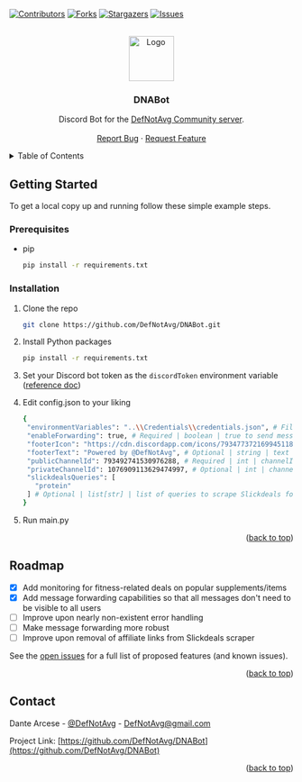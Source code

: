 <div id="top"></div>

<!-- PROJECT SHIELDS -->
<!--
*** I'm using markdown "reference style" links for readability.
*** Reference links are enclosed in brackets [ ] instead of parentheses ( ).
*** See the bottom of this document for the declaration of the reference variables
*** for contributors-url, forks-url, etc. This is an optional, concise syntax you may use.
*** https://www.markdownguide.org/basic-syntax/#reference-style-links
-->
[![Contributors][contributors-shield]][contributors-url]
[![Forks][forks-shield]][forks-url]
[![Stargazers][stars-shield]][stars-url]
[![Issues][issues-shield]][issues-url]



<!-- PROJECT LOGO -->
<br />
<div align="center">
  <a href="https://github.com/DefNotAvg/DNABot">
    <img src="https://cdn.discordapp.com/icons/793477372169945118/97c87d2228618614a6b3e44666ed409c.webp" alt="Logo" width="80" height="80">
  </a>

<h3 align="center">DNABot</h3>

  <p align="center">
    Discord Bot for the <a href="https://discord.gg/4tkd2Z9Dp4" target="_blank">DefNotAvg Community server</a>.
    <br />
    <br />
    <a href="https://github.com/DefNotAvg/DNABot/issues">Report Bug</a>
    ·
    <a href="https://github.com/DefNotAvg/DNABot/issues">Request Feature</a>
  </p>
</div>



<!-- TABLE OF CONTENTS -->
<details>
  <summary>Table of Contents</summary>
  <ol>
    <li>
      <a href="#getting-started">Getting Started</a>
      <ul>
        <li><a href="#prerequisites">Prerequisites</a></li>
        <li><a href="#installation">Installation</a></li>
      </ul>
    </li>
    <li><a href="#roadmap">Roadmap</a></li>
    <li><a href="#contact">Contact</a></li>
  </ol>
</details>



<!-- GETTING STARTED -->
## Getting Started

To get a local copy up and running follow these simple example steps.

### Prerequisites

* pip
  ```sh
  pip install -r requirements.txt
  ```

### Installation

1. Clone the repo
   ```sh
   git clone https://github.com/DefNotAvg/DNABot.git
   ```
2. Install Python packages
   ```sh
   pip install -r requirements.txt
   ```
3. Set your Discord bot token as the `discordToken` environment variable ([reference doc](https://www.twilio.com/blog/2017/01/how-to-set-environment-variables.html))

4. Edit config.json to your liking
   ```sh
   {
    "environmentVariables": "..\\Credentials\\credentials.json", # File where sensitive environment variables are stored
    "enableForwarding": true, # Required | boolean | true to send messages to privateChannelId, requiring manual approval to send to publicChannelId; false to send all messages to publicChannelId
    "footerIcon": "https://cdn.discordapp.com/icons/793477372169945118/97c87d2228618614a6b3e44666ed409c.webp", # Optional | string | image URL to use in Discord embed footer
    "footerText": "Powered by @DefNotAvg", # Optional | string | text to use in Discord embed footer
    "publicChannelId": 793492741530976288, # Required | int | channelId to send all messages to if enableForwarding is set to false; if enableForwarding is set to true, manual intervention is needed to send messages from privateChannelId to publicChannelId
    "privateChannelId": 1076909113629474997, # Optional | int | channelId to send all messages to if enableForwarding is set to true
    "slickdealsQueries": [
      "protein"
    ] # Optional | list[str] | list of queries to scrape Slickdeals for
   }
   ```
5. Run main.py

<p align="right">(<a href="#top">back to top</a>)</p>



<!-- ROADMAP -->
## Roadmap

- [x] Add monitoring for fitness-related deals on popular supplements/items
- [x] Add message forwarding capabilities so that all messages don't need to be visible to all users
- [ ] Improve upon nearly non-existent error handling
- [ ] Make message forwarding more robust
- [ ] Improve upon removal of affiliate links from Slickdeals scraper

See the [open issues](https://github.com/DefNotAvg/DNABot/issues) for a full list of proposed features (and known issues).

<p align="right">(<a href="#top">back to top</a>)</p>



<!-- CONTACT -->
## Contact

Dante Arcese - [@DefNotAvg](https://twitter.com/DefNotAvg) - DefNotAvg@gmail.com

Project Link: [https://github.com/DefNotAvg/DNABot](https://github.com/DefNotAvg/DNABot)

<p align="right">(<a href="#top">back to top</a>)</p>



<!-- MARKDOWN LINKS & IMAGES -->
<!-- https://www.markdownguide.org/basic-syntax/#reference-style-links -->
[contributors-shield]: https://img.shields.io/github/contributors/DefNotAvg/DNABot.svg?style=for-the-badge
[contributors-url]: https://github.com/DefNotAvg/DNABot/graphs/contributors
[forks-shield]: https://img.shields.io/github/forks/DefNotAvg/DNABot.svg?style=for-the-badge
[forks-url]: https://github.com/DefNotAvg/DNABot/network/members
[stars-shield]: https://img.shields.io/github/stars/DefNotAvg/DNABot.svg?style=for-the-badge
[stars-url]: https://github.com/DefNotAvg/DNABot/stargazers
[issues-shield]: https://img.shields.io/github/issues/DefNotAvg/DNABot.svg?style=for-the-badge
[issues-url]: https://github.com/DefNotAvg/DNABot/issues